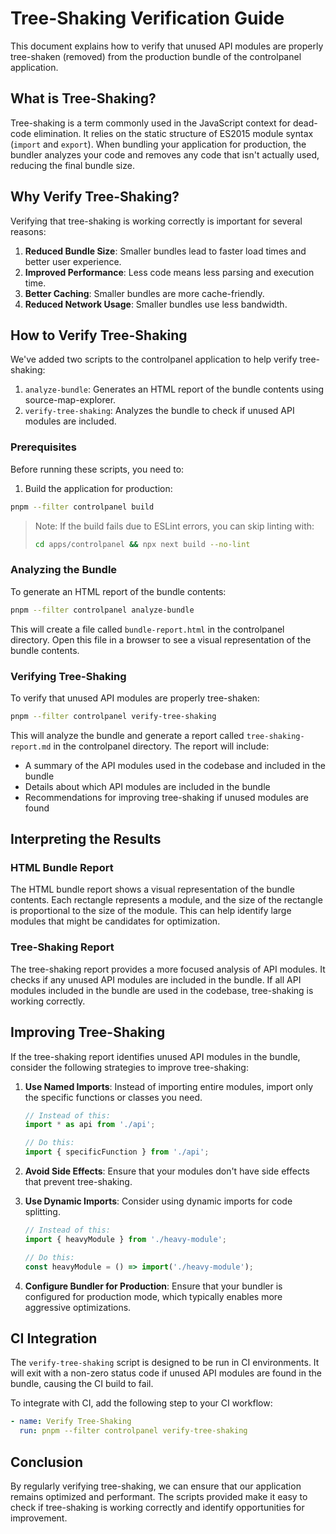 # Tree-Shaking Verification Guide

This document explains how to verify that unused API modules are properly tree-shaken (removed) from the production bundle of the controlpanel application.

## What is Tree-Shaking?

Tree-shaking is a term commonly used in the JavaScript context for dead-code elimination. It relies on the static structure of ES2015 module syntax (`import` and `export`). When bundling your application for production, the bundler analyzes your code and removes any code that isn't actually used, reducing the final bundle size.

## Why Verify Tree-Shaking?

Verifying that tree-shaking is working correctly is important for several reasons:

1. **Reduced Bundle Size**: Smaller bundles lead to faster load times and better user experience.
2. **Improved Performance**: Less code means less parsing and execution time.
3. **Better Caching**: Smaller bundles are more cache-friendly.
4. **Reduced Network Usage**: Smaller bundles use less bandwidth.

## How to Verify Tree-Shaking

We've added two scripts to the controlpanel application to help verify tree-shaking:

1. `analyze-bundle`: Generates an HTML report of the bundle contents using source-map-explorer.
2. `verify-tree-shaking`: Analyzes the bundle to check if unused API modules are included.

### Prerequisites

Before running these scripts, you need to:

1. Build the application for production:

```bash
pnpm --filter controlpanel build
```

> Note: If the build fails due to ESLint errors, you can skip linting with:
> ```bash
> cd apps/controlpanel && npx next build --no-lint
> ```

### Analyzing the Bundle

To generate an HTML report of the bundle contents:

```bash
pnpm --filter controlpanel analyze-bundle
```

This will create a file called `bundle-report.html` in the controlpanel directory. Open this file in a browser to see a visual representation of the bundle contents.

### Verifying Tree-Shaking

To verify that unused API modules are properly tree-shaken:

```bash
pnpm --filter controlpanel verify-tree-shaking
```

This will analyze the bundle and generate a report called `tree-shaking-report.md` in the controlpanel directory. The report will include:

- A summary of the API modules used in the codebase and included in the bundle
- Details about which API modules are included in the bundle
- Recommendations for improving tree-shaking if unused modules are found

## Interpreting the Results

### HTML Bundle Report

The HTML bundle report shows a visual representation of the bundle contents. Each rectangle represents a module, and the size of the rectangle is proportional to the size of the module. This can help identify large modules that might be candidates for optimization.

### Tree-Shaking Report

The tree-shaking report provides a more focused analysis of API modules. It checks if any unused API modules are included in the bundle. If all API modules included in the bundle are used in the codebase, tree-shaking is working correctly.

## Improving Tree-Shaking

If the tree-shaking report identifies unused API modules in the bundle, consider the following strategies to improve tree-shaking:

1. **Use Named Imports**: Instead of importing entire modules, import only the specific functions or classes you need.
   ```javascript
   // Instead of this:
   import * as api from './api';
   
   // Do this:
   import { specificFunction } from './api';
   ```

2. **Avoid Side Effects**: Ensure that your modules don't have side effects that prevent tree-shaking.

3. **Use Dynamic Imports**: Consider using dynamic imports for code splitting.
   ```javascript
   // Instead of this:
   import { heavyModule } from './heavy-module';
   
   // Do this:
   const heavyModule = () => import('./heavy-module');
   ```

4. **Configure Bundler for Production**: Ensure that your bundler is configured for production mode, which typically enables more aggressive optimizations.

## CI Integration

The `verify-tree-shaking` script is designed to be run in CI environments. It will exit with a non-zero status code if unused API modules are found in the bundle, causing the CI build to fail.

To integrate with CI, add the following step to your CI workflow:

```yaml
- name: Verify Tree-Shaking
  run: pnpm --filter controlpanel verify-tree-shaking
```

## Conclusion

By regularly verifying tree-shaking, we can ensure that our application remains optimized and performant. The scripts provided make it easy to check if tree-shaking is working correctly and identify opportunities for improvement.